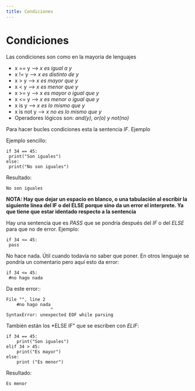 ```yaml
---
title: Condiciones
---
```


# Condiciones

Las condiciones son como en la mayoria de lenguajes

* x == y --> *x es igual a y*
* x != y --> *x es distinto de y*
* x > y --> *x es mayor que y*
* x < y --> *x es menor que y*
* x >= y --> *x es mayor o igual que y*
* x <= y --> *x es menor o igual que y*
* x is y --> *x es lo mismo que y*
* x is not y --> *x no es lo mismo que y*
* Operadores lógicos son: *and(y), or(o) y not(no)*

Para hacer bucles condiciones esta la sentencia *IF*. Ejemplo

Ejemplo sencillo:
```tpl
if 34 == 45:
 print("Son iguales")
else:
 print("No son iguales")
```
Resultado:
```
No son iguales
```

**NOTA: Hay que dejar un espacio en blanco, o una tabulación al escribir la siguiente línea del IF o del ELSE porque sino da un error el interprete. Ya que tiene que estar identado respecto a la sentencia**

Hay una sentencia que es *PASS* que se pondría después del *IF* o del *ELSE* para que no de error. Ejemplo:
```tpl
if 34 <= 45:
 pass
```

No hace nada. Útil cuando todavía no saber que poner. En otros lenguaje se pondría un comentario pero aquí esto da error:

```tpl
if 34 <= 45:
 #no hago nada
```
Da este error::
```
File "", line 2
    #no hago nada
                 ^
SyntaxError: unexpected EOF while parsing
```

También están los *ELSE IF" que se escriben con *ELIF*:
```tpl
if 34 == 45:
    print("Son iguales")
elif 34 > 45:
    print("Es mayor")
else:
    print ("Es menor")
```
Resultado:
```
Es menor
```